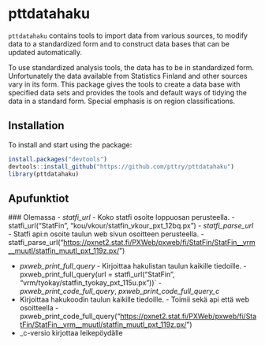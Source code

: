 
<!-- README.md is generated from README.Rmd. Please edit that file -->

# pttdatahaku

<!-- badges: start -->
<!-- badges: end -->

`pttdatahaku` contains tools to import data from various sources, to
modify data to a standardized form and to construct data bases that can
be updated automatically.

To use standardized analysis tools, the data has to be in standardized
form. Unfortunately the data available from Statistics Finland and other
sources vary in its form. This package gives the tools to create a data
base with specified data sets and provides the tools and default ways of
tidying the data in a standard form. Special emphasis is on region
classifications.

## Installation

To install and start using the package:

``` r
install.packages("devtools")
devtools::install_github("https://github.com/pttry/pttdatahaku")
library(pttdatahaku)
```

## Apufunktiot

\#\#\# Olemassa - *statfi\_url* - Koko statfi osoite loppuosan
perusteella. - statfi\_url(“StatFin”,
“kou/vkour/statfin\_vkour\_pxt\_12bq.px”) - *statfi\_parse\_url* -
Statfi api:n osoite taulun web sivun osoitteen perusteella. -
statfi\_parse\_url(“<https://pxnet2.stat.fi/PXWeb/pxweb/fi/StatFin/StatFin__vrm__muutl/statfin_muutl_pxt_119z.px/>”)
- *pxweb\_print\_full\_query* - Kirjoittaa hakulistan taulun kaikille
tiedoille. - pxweb\_print\_full\_query(url = statfi\_url(“StatFin”,
“vrm/tyokay/statfin\_tyokay\_pxt\_115u.px”))\` -
*pxweb\_print\_code\_full\_query*, *pxweb\_print\_code\_full\_query\_c*
- Kirjoittaa hakukoodin taulun kaikille tiedoille. - Toimii sekä api
että web osoitteella -
pxweb\_print\_code\_full\_query(“<https://pxnet2.stat.fi/PXWeb/pxweb/fi/StatFin/StatFin__vrm__muutl/statfin_muutl_pxt_119z.px/>”)
- \_c-versio kirjottaa leikepöydälle
